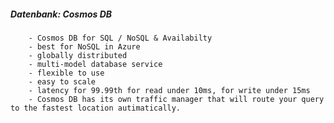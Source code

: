 ##### Datenbank: Cosmos DB

		- Cosmos DB for SQL / NoSQL & Availabilty 
		- best for NoSQL in Azure
		- globally distributed
		- multi-model database service
		- flexible to use 
		- easy to scale
		- latency for 99.99th for read under 10ms, for write under 15ms
		- Cosmos DB has its own traffic manager that will route your query to the fastest location autimatically.
